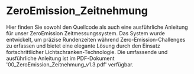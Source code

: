 # ZeroEmission_Zeitnehmung

Hier finden Sie sowohl den Quellcode als auch eine ausführliche Anleitung für unser ZeroEmission Zeitmessungssystem. Das System wurde entwickelt, um präzise Rundenzeiten während Zero-Emission-Challenges zu erfassen und bietet eine elegante Lösung durch den Einsatz fortschrittlicher Lichtschranken-Technologie. Die umfassende und ausführliche Anleitung ist im PDF-Dokument '00_ZeroEmission_Zeitnehmung_v1.3.pdf' verfügbar.

